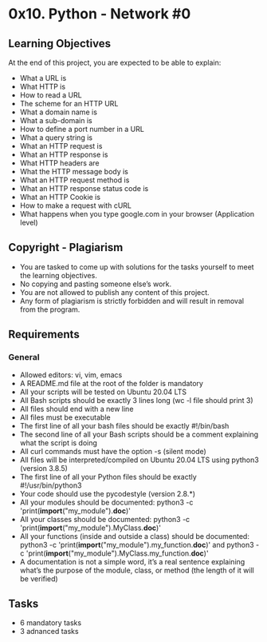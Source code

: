 # 0x10. Python - Network #0

## Learning Objectives
At the end of this project, you are expected to be able to explain:
- What a URL is
- What HTTP is
- How to read a URL
- The scheme for an HTTP URL
- What a domain name is
- What a sub-domain is
- How to define a port number in a URL
- What a query string is
- What an HTTP request is
- What an HTTP response is
- What HTTP headers are
- What the HTTP message body is
- What an HTTP request method is
- What an HTTP response status code is
- What an HTTP Cookie is
- How to make a request with cURL
- What happens when you type google.com in your browser (Application level)

## Copyright - Plagiarism
- You are tasked to come up with solutions for the tasks yourself to meet the learning objectives.
- No copying and pasting someone else’s work.
- You are not allowed to publish any content of this project.
- Any form of plagiarism is strictly forbidden and will result in removal from the program.

## Requirements
### General
- Allowed editors: vi, vim, emacs
- A README.md file at the root of the folder is mandatory
- All your scripts will be tested on Ubuntu 20.04 LTS
- All Bash scripts should be exactly 3 lines long (wc -l file should print 3)
- All files should end with a new line
- All files must be executable
- The first line of all your bash files should be exactly #!/bin/bash
- The second line of all your Bash scripts should be a comment explaining what the script is doing
- All curl commands must have the option -s (silent mode)
- All files will be interpreted/compiled on Ubuntu 20.04 LTS using python3 (version 3.8.5)
- The first line of all your Python files should be exactly #!/usr/bin/python3
- Your code should use the pycodestyle (version 2.8.*)
- All your modules should be documented: python3 -c 'print(__import__("my_module").__doc__)'
- All your classes should be documented: python3 -c 'print(__import__("my_module").MyClass.__doc__)'
- All your functions (inside and outside a class) should be documented: python3 -c 'print(__import__("my_module").my_function.__doc__)' and python3 -c 'print(__import__("my_module").MyClass.my_function.__doc__)'
- A documentation is not a simple word, it’s a real sentence explaining what’s the purpose of the module, class, or method (the length of it will be verified)

## Tasks
- 6 mandatory tasks
- 3 adnanced tasks

